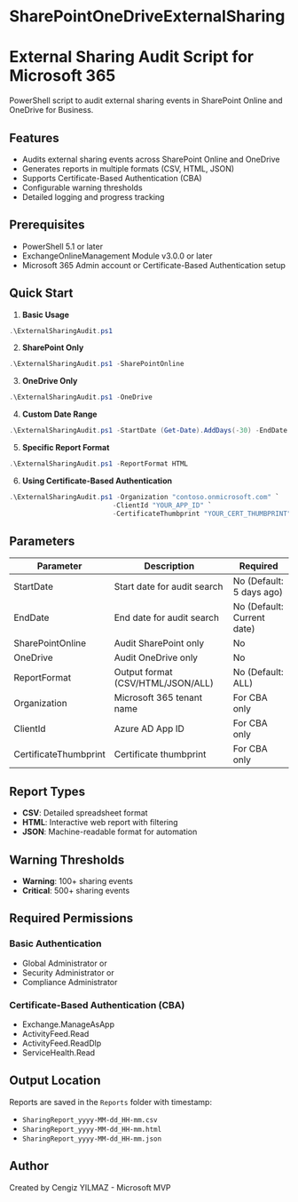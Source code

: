 # SharePointOneDriveExternalSharing
# External Sharing Audit Script for Microsoft 365

PowerShell script to audit external sharing events in SharePoint Online and OneDrive for Business.

## Features

- Audits external sharing events across SharePoint Online and OneDrive
- Generates reports in multiple formats (CSV, HTML, JSON)
- Supports Certificate-Based Authentication (CBA)
- Configurable warning thresholds
- Detailed logging and progress tracking

## Prerequisites

- PowerShell 5.1 or later
- ExchangeOnlineManagement Module v3.0.0 or later
- Microsoft 365 Admin account or Certificate-Based Authentication setup

## Quick Start

1. **Basic Usage**
```powershell
.\ExternalSharingAudit.ps1
```

2. **SharePoint Only**
```powershell
.\ExternalSharingAudit.ps1 -SharePointOnline
```

3. **OneDrive Only**
```powershell
.\ExternalSharingAudit.ps1 -OneDrive
```

4. **Custom Date Range**
```powershell
.\ExternalSharingAudit.ps1 -StartDate (Get-Date).AddDays(-30) -EndDate (Get-Date)
```

5. **Specific Report Format**
```powershell
.\ExternalSharingAudit.ps1 -ReportFormat HTML
```

6. **Using Certificate-Based Authentication**
```powershell
.\ExternalSharingAudit.ps1 -Organization "contoso.onmicrosoft.com" `
                          -ClientId "YOUR_APP_ID" `
                          -CertificateThumbprint "YOUR_CERT_THUMBPRINT"
```

## Parameters

| Parameter | Description | Required |
|-----------|-------------|----------|
| StartDate | Start date for audit search | No (Default: 5 days ago) |
| EndDate | End date for audit search | No (Default: Current date) |
| SharePointOnline | Audit SharePoint only | No |
| OneDrive | Audit OneDrive only | No |
| ReportFormat | Output format (CSV/HTML/JSON/ALL) | No (Default: ALL) |
| Organization | Microsoft 365 tenant name | For CBA only |
| ClientId | Azure AD App ID | For CBA only |
| CertificateThumbprint | Certificate thumbprint | For CBA only |

## Report Types

- **CSV**: Detailed spreadsheet format
- **HTML**: Interactive web report with filtering
- **JSON**: Machine-readable format for automation

## Warning Thresholds

- **Warning**: 100+ sharing events
- **Critical**: 500+ sharing events

## Required Permissions

### Basic Authentication
- Global Administrator or
- Security Administrator or
- Compliance Administrator

### Certificate-Based Authentication (CBA)
- Exchange.ManageAsApp
- ActivityFeed.Read
- ActivityFeed.ReadDlp
- ServiceHealth.Read

## Output Location

Reports are saved in the `Reports` folder with timestamp:
- `SharingReport_yyyy-MM-dd_HH-mm.csv`
- `SharingReport_yyyy-MM-dd_HH-mm.html`
- `SharingReport_yyyy-MM-dd_HH-mm.json`

## Author

Created by Cengiz YILMAZ - Microsoft MVP
